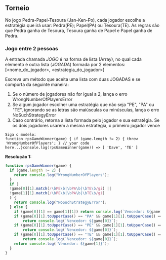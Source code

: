 ##  Torneio
No jogo Pedra-Papel-Tesoura (Jan-Ken-Po), cada jogador escolhe a estratégia que irá usar: Pedra(PE); Papel(PA) ou Tesoura(TE). As regras são que Pedra ganha de Tesoura, Tesoura ganha de Papel e Papel ganha de Pedra.

### Jogo entre 2 pessoas
A entrada chamada _JOGO_ é na forma de lista (Array), no qual cada elemento é outra lista (_JOGADA_) formada por 2 elementos: [<nome_do_jogador>, <estrategia_do_jogador>]

Escreva um método que aceita uma lista com duas JOGADAS e se comporta da seguinte maneira:

1.  Se o número de jogadores não for igual a 2, lança o erro WrongNumberOfPlayersError
2.  Se algum jogador escolher uma estratégia que não seja "PE", "PA" ou "TE", ignorando se as letras são maiúsculas ou minúsculas, lança o erro NoSuchStrategyError
3.  Caso contrário, retorna a lista formada pelo jogador e sua estratégia. Se os dois jogadores usarem a mesma estratégia, o primeiro jogador vence
```text
Siga o modelo:
function rpsGameWinner(game) { if (game.length != 2) { throw 'WrongNumberOfPlayers'; } // your code here...}console.log(rpsGameWinner(game)) => [ 'Dave', 'TE' ]
```

**Resolução 1:**
```javascript
function rpsGameWinner(game) {
  if (game.length != 2) {
    return console.log("WrongNumberOfPlayers");
  }
  if (
  !game[0][1].match(/\bPE\b|\bPA\b|\bTE\b/gi) || 
  !game[1][1].match(/\bPE\b|\bPA\b|\bTE\b/gi)
  ) {
    return console.log("NoSuchStrategyError");
  } else {
    if (game[0][1] == game[1][1]) return console.log(`Vencedor: ${game[0]}`);
    if (game[0][1].toUpperCase() == "PA" && game[1][1].toUpperCase() == "PE") 
	    return console.log(`Vencedor: ${game[0]}`);
    if (game[0][1].toUpperCase() == "PE" && game[1][1].toUpperCase() == "TE") 
	    return console.log(`Vencedor: ${game[0]}`);
    if (game[0][1].toUpperCase() == "TE" && game[1][1].toUpperCase() == "PA") 
	    return console.log(`Vencedor: ${game[0]}`);
    return console.log(`Vencedor: ${game[1]}`);
  }
}
```